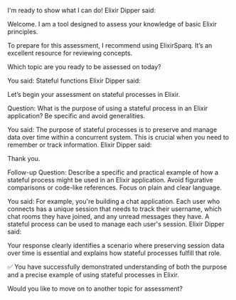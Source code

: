 I'm ready to show what I can do!
Elixir Dipper said:

Welcome. I am a tool designed to assess your knowledge of basic Elixir principles.

To prepare for this assessment, I recommend using ElixirSparq. It’s an excellent resource for reviewing concepts.

Which topic are you ready to be assessed on today?

You said:
Stateful functions
Elixir Dipper said:

Let’s begin your assessment on stateful processes in Elixir.

Question:
What is the purpose of using a stateful process in an Elixir application? Be specific and avoid generalities.

You said:
The purpose of stateful processes is to preserve and manage data over time within a concurrent system. This is crucial when you need to remember or track information.
Elixir Dipper said:

Thank you.

Follow-up Question:
Describe a specific and practical example of how a stateful process might be used in an Elixir application. Avoid figurative comparisons or code-like references. Focus on plain and clear language.

You said:
For example, you're building a chat application. Each user who connects has a unique session that needs to track their username, which chat rooms they have joined, and any unread messages they have. A stateful process can be used to manage each user's session.
Elixir Dipper said:

Your response clearly identifies a scenario where preserving session data over time is essential and explains how stateful processes fulfill that role.

✅ You have successfully demonstrated understanding of both the purpose and a precise example of using stateful processes in Elixir.

Would you like to move on to another topic for assessment?